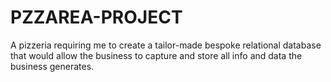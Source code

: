 # PZZAREA-PROJECT
A pizzeria requiring me to create a tailor-made bespoke relational database that would allow the business to capture and store all info and data the business generates.
